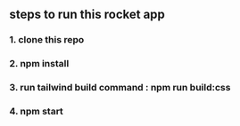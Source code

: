 ## steps to run this rocket app

### 1. clone this repo
### 2. npm install
### 3. run tailwind build command : npm run build:css
### 4. npm start